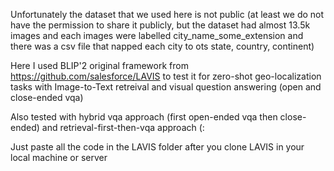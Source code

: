 Unfortunately the dataset that we used here is not public (at least we do not have the permission to share it publicly, but the dataset had almost 13.5k images and each images were labelled city_name_some_extension and there was a csv file that napped each city to ots state, country, continent)

Here I used BLIP'2 original framework from https://github.com/salesforce/LAVIS to test it for zero-shot geo-localization tasks with Image-to-Text retreival and visual question answering (open and close-ended vqa)

Also tested with hybrid vqa approach (first open-ended vqa then close-ended) and retrieval-first-then-vqa approach (:

Just paste all the code in the LAVIS folder after you clone LAVIS in your local machine or server
